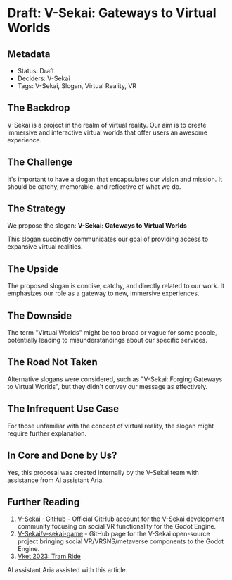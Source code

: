 # Draft: V-Sekai: Gateways to Virtual Worlds

## Metadata

- Status: Draft
- Deciders: V-Sekai
- Tags: V-Sekai, Slogan, Virtual Reality, VR

## The Backdrop

V-Sekai is a project in the realm of virtual reality. Our aim is to create immersive and interactive virtual worlds that offer users an awesome experience.

## The Challenge

It's important to have a slogan that encapsulates our vision and mission. It should be catchy, memorable, and reflective of what we do.

## The Strategy

We propose the slogan: **V-Sekai: Gateways to Virtual Worlds**

This slogan succinctly communicates our goal of providing access to expansive virtual realities.

## The Upside

The proposed slogan is concise, catchy, and directly related to our work. It emphasizes our role as a gateway to new, immersive experiences.

## The Downside

The term "Virtual Worlds" might be too broad or vague for some people, potentially leading to misunderstandings about our specific services.

## The Road Not Taken

Alternative slogans were considered, such as "V-Sekai: Forging Gateways to Virtual Worlds", but they didn't convey our message as effectively.

## The Infrequent Use Case

For those unfamiliar with the concept of virtual reality, the slogan might require further explanation.

## In Core and Done by Us?

Yes, this proposal was created internally by the V-Sekai team with assistance from AI assistant Aria.

## Further Reading

1. [V-Sekai · GitHub](https://github.com/v-sekai) - Official GitHub account for the V-Sekai development community focusing on social VR functionality for the Godot Engine.
2. [V-Sekai/v-sekai-game](https://github.com/v-sekai/v-sekai-game) - GitHub page for the V-Sekai open-source project bringing social VR/VRSNS/metaverse components to the Godot Engine.
3. [Vket 2023: Tram Ride](https://vxtwitter.com/ri_ri_ru_na/status/1730922247223931005?s=20)

AI assistant Aria assisted with this article.
